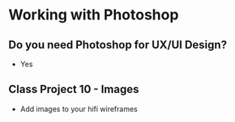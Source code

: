 # Working with Photoshop

## Do you need Photoshop for UX/UI Design?

- Yes

## Class Project 10 - Images

- Add images to your hifi wireframes